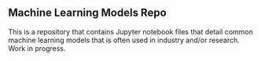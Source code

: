 ## Machine Learning Models Repo
This is a repository that contains Jupyter notebook files that detail common machine learning models that is often used in industry and/or research. Work in progress.
